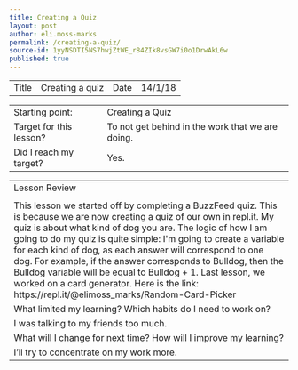 ```yaml
---
title: Creating a Quiz
layout: post
author: eli.moss-marks
permalink: /creating-a-quiz/
source-id: 1yyNSDTI5NS7hwjZtWE_r84ZIk8vsGW7i0o1DrwAkL6w
published: true
---
```

<table>
  <tr>
    <td>Title</td>
    <td>Creating a quiz</td>
    <td>Date</td>
    <td>14/1/18</td>
  </tr>
</table>


<table>
  <tr>
    <td>Starting point:</td>
    <td>Creating a Quiz</td>
  </tr>
  <tr>
    <td>Target for this lesson?</td>
    <td>To not get behind in the work that we are doing. </td>
  </tr>
  <tr>
    <td>Did I reach my target? </td>
    <td>Yes.</td>
  </tr>
</table>


<table>
  <tr>
    <td>Lesson Review</td>
  </tr>
  <tr>
    <td></td>
  </tr>
  <tr>
    <td>This lesson we started off by completing a BuzzFeed quiz. This is because we are now creating a quiz of our own in repl.it. My quiz is about what kind of dog you are. The logic of how I am going to do my quiz is quite simple: I'm going to create a variable for each kind of dog, as each answer will correspond to one dog. For example, if the answer corresponds to Bulldog, then the Bulldog variable will be equal to Bulldog + 1. Last lesson, we worked on a card generator. Here is the link: https://repl.it/@elimoss_marks/Random-Card-Picker</td>
  </tr>
  <tr>
    <td>What limited my learning? Which habits do I need to work on? </td>
  </tr>
  <tr>
    <td>I was talking to my friends too much.</td>
  </tr>
  <tr>
    <td>What will I change for next time? How will I improve my learning?</td>
  </tr>
  <tr>
    <td>I’ll try to concentrate on my work more.</td>
  </tr>
</table>


